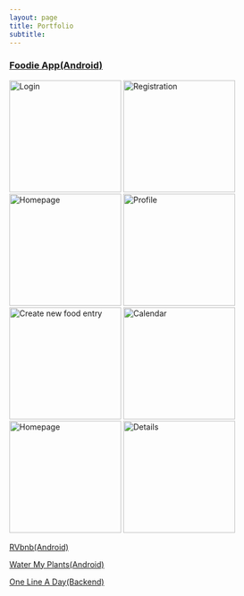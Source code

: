 ```yaml
---
layout: page
title: Portfolio
subtitle: 
---
```


### [Foodie App(Android)](https://github.com/build-week-foodie-fun/Android)

<img src="https://github.com/build-week-foodie-fun/Android/blob/master/applauncher.png" alt="Login" width="200px"> <img src="https://github.com/build-week-foodie-fun/Android/blob/master/updatedregistration.png" alt="Registration" width="200px"> <img src="https://github.com/build-week-foodie-fun/Android/blob/master/home.png" alt="Homepage" width="200px"> <img src="https://github.com/build-week-foodie-fun/Android/blob/master/updatedprofile.png" alt="Profile" width="200px"> <img src="https://github.com/build-week-foodie-fun/Android/blob/master/updatednewfoodentry.png" alt="Create new food entry" width="200px"> <img src="https://github.com/build-week-foodie-fun/Android/blob/master/calendar.png" alt="Calendar" width="200px"> <img src="https://github.com/build-week-foodie-fun/Android/blob/master/updatedhome.png" alt="Homepage" width="200px"> <img src="https://github.com/build-week-foodie-fun/Android/blob/master/details.png" alt="Details" width="200px">

[RVbnb(Android)](https://github.com/RVbnb/rvbnb_android)

[Water My Plants(Android)](https://github.com/Water-MyPlants/ANDROID)

[One Line A Day(Backend)](https://github.com/One-Line-A-Day-11-19/Back-end)
